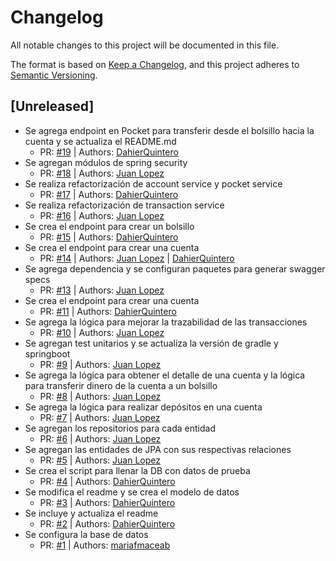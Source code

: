# Changelog

All notable changes to this project will be documented in this file.

The format is based on [Keep a Changelog](https://keepachangelog.com/en/1.0.0/),
and this project adheres to [Semantic Versioning](https://semver.org/spec/v2.0.0.html).

## [Unreleased]
- Se agrega endpoint en Pocket para transferir desde el bolsillo hacia la cuenta y se actualiza el README.md
  - PR: [#19](https://github.com/lopez-org/bank/pull/19) | Authors: [DahierQuintero](https://github.com/DahierQuintero)
- Se agregan módulos de spring security
  - PR: [#18](https://github.com/lopez-org/bank/pull/18) | Authors: [Juan Lopez](https://github.com/JuanLopezMELI)
- Se realiza refactorización de account service y pocket service
  - PR: [#17](https://github.com/lopez-org/bank/pulls/17) | Authors: [DahierQuintero](https://github.com/DahierQuintero)
- Se realiza refactorización de transaction service
  - PR: [#16](https://github.com/lopez-org/bank/pulls/16) | Authors: [Juan Lopez](https://github.com/JuanLopezMELI)
- Se crea el endpoint para crear un bolsillo
  - PR: [#15](https://github.com/lopez-org/bank/pulls/15) | Authors: [DahierQuintero](https://github.com/DahierQuintero)
- Se crea el endpoint para crear una cuenta
  - PR: [#14](https://github.com/lopez-org/bank/pulls/14) | Authors: [Juan Lopez](https://github.com/JuanLopezMELI) | [DahierQuintero](https://github.com/DahierQuintero)
- Se agrega dependencia y se configuran paquetes para generar swagger specs
  - PR: [#13](https://github.com/lopez-org/bank/pull/13) | Authors: [Juan Lopez](https://github.com/JuanLopezMELI)
- Se crea el endpoint para crear una cuenta
  - PR: [#11](https://github.com/lopez-org/bank/pulls/11) | Authors: [DahierQuintero](https://github.com/DahierQuintero)
- Se agrega la lógica para mejorar la trazabilidad de las transacciones
  - PR: [#10](https://github.com/lopez-org/bank/pull/10) | Authors: [Juan Lopez](https://github.com/JuanLopezMELI)
- Se agregan test unitarios y se actualiza la versión de gradle y springboot
  - PR: [#9](https://github.com/lopez-org/bank/pull/9) | Authors: [Juan Lopez](https://github.com/JuanLopezMELI)
- Se agrega la lógica para obtener el detalle de una cuenta y la lógica para transferir dinero de la cuenta a un bolsillo
  - PR: [#8](https://github.com/lopez-org/bank/pull/8) | Authors: [Juan Lopez](https://github.com/JuanLopezMELI)
- Se agrega la lógica para realizar depósitos en una cuenta
  - PR: [#7](https://github.com/lopez-org/bank/pull/7) | Authors: [Juan Lopez](https://github.com/JuanLopezMELI)
- Se agregan los repositorios para cada entidad
  - PR: [#6](https://github.com/lopez-org/bank/pull/6) | Authors: [Juan Lopez](https://github.com/JuanLopezMELI)
- Se agregan las entidades de JPA con sus respectivas relaciones
  - PR: [#5](https://github.com/lopez-org/bank/pull/5) | Authors: [Juan Lopez](https://github.com/JuanLopezMELI)
- Se crea el script para llenar la DB con datos de prueba
  - PR: [#4](https://github.com/lopez-org/bank/pulls/4) | Authors: [DahierQuintero](https://github.com/DahierQuintero)
- Se modifica el readme y se crea el modelo de datos
  - PR: [#3](https://github.com/lopez-org/bank/pulls/3) | Authors: [DahierQuintero](https://github.com/DahierQuintero)
- Se incluye y actualiza el readme
  - PR: [#2](https://github.com/lopez-org/bank/pulls/2) | Authors: [DahierQuintero](https://github.com/DahierQuintero)
- Se configura la base de datos
  - PR: [#1](https://github.com/lopez-org/bank/pulls/1) | Authors: [mariafmaceab](https://github.com/mariafmaceab)